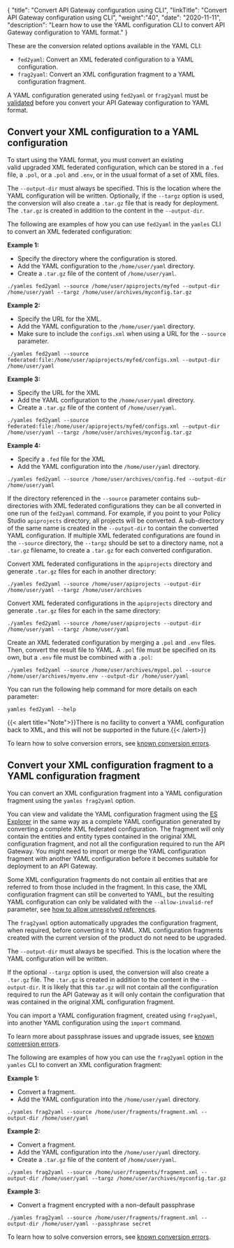 {
"title": "Convert API Gateway configuration using CLI",
"linkTitle": "Convert API Gateway configuration using CLI",
"weight":"40",
"date": "2020-11-11",
"description": "Learn how to use the YAML configuration CLI to convert API Gateway configuration to YAML format."
}

These are the conversion related options available in the YAML CLI:

* `fed2yaml`: Convert an XML federated configuration to a YAML configuration.
* `frag2yaml`: Convert an XML configuration fragment to a YAML configuration fragment.

A YAML configuration generated using `fed2yaml` or `frag2yaml` must be [validated](/docs/apim_yamles/apim_yamles_cli/yamles_cli_validate/#validate-configuration-changes-in-the-yaml-configuration) before you convert your API Gateway configuration to YAML format.

## Convert your XML configuration to a YAML configuration

To start using the YAML format, you must convert an existing valid upgraded XML federated configuration, which can be stored in a `.fed` file, a `.pol`, or a `.pol` and `.env`, or in the usual format of a set of XML files.

The `--output-dir` must always be specified. This is the location where the YAML configuration will be written. Optionally, if the `--targz` option is used, the conversion will also create a `.tar.gz` file that is ready for deployment. The `.tar.gz` is created in addition to the content in the `--output-dir`.

The following are examples of how you can use `fed2yaml` in the `yamles` CLI to convert an XML federated configuration:

**Example 1:**

* Specify the directory where the configuration is stored.
* Add the YAML configuration to the `/home/user/yaml` directory.
* Create a `.tar.gz` file of the content of `/home/user/yaml`.

```
./yamles fed2yaml --source /home/user/apiprojects/myfed --output-dir /home/user/yaml --targz /home/user/archives/myconfig.tar.gz
```

**Example 2:**

* Specify the URL for the XML.
* Add the YAML configuration to the `/home/user/yaml` directory.
* Make sure to include the `configs.xml` when using a URL for the `--source` parameter.

```
./yamles fed2yaml --source federated:file:/home/user/apiprojects/myfed/configs.xml --output-dir /home/user/yaml
```

**Example 3:**

* Specify the URL for the XML
* Add the YAML configuration to the `/home/user/yaml` directory.
* Create a `.tar.gz` file of the content of `/home/user/yaml`.

```
./yamles fed2yaml --source federated:file:/home/user/apiprojects/myfed/configs.xml --output-dir /home/user/yaml --targz /home/user/archives/myconfig.tar.gz
```

**Example 4:**

* Specify a `.fed` file for the XML
* Add the YAML configuration into the `/home/user/yaml` directory.

```
./yamles fed2yaml --source /home/user/archives/config.fed --output-dir /home/user/yaml
```

If the directory referenced in the `--source` parameter contains sub-directories with XML federated configurations they can be all converted in one run of the `fed2yaml` command. For example, if you point to your Policy Studio `apiprojects` directory, all projects will be converted. A sub-directory of the same name is created in the `--output-dir` to contain the converted YAML configuration. If multiple XML federated configurations are found in the `--source` directory, the `--targz` should be set to a directory name, not a `.tar.gz` filename, to create a `.tar.gz` for each converted configuration.

Convert XML federated configurations in the `apiprojects` directory and generate `.tar.gz` files for each in another directory:

```
./yamles fed2yaml --source /home/user/apiprojects --output-dir /home/user/yaml --targz /home/user/archives
```

Convert XML federated configurations in the `apiprojects` directory and generate `.tar.gz` files for each in the same directory:

```
./yamles fed2yaml --source /home/user/apiprojects --output-dir /home/user/yaml --targz /home/user/yaml
```

Create an XML federated configuration by merging a `.pol` and `.env` files. Then, convert the result file to YAML. A `.pol` file must be specified on its own, but a `.env` file must be combined with a `.pol`:

```
./yamles fed2yaml --source /home/user/archives/mypol.pol --source /home/user/archives/myenv.env --output-dir /home/user/yaml
```

You can run the following help command for more details on each parameter:

```
yamles fed2yaml --help
```

{{< alert title="Note">}}There is no facility to convert a YAML configuration back to XML, and this will not be supported in the future.{{< /alert>}}

To learn how to solve conversion errors, see [known conversion errors](/docs/apim_yamles/apim_yamles_references/yamles_known_conversion_errors).

## Convert your XML configuration fragment to a YAML configuration fragment

You can convert an XML configuration fragment into a YAML configuration fragment using the `yamles frag2yaml` option.

You can view and validate the YAML configuration fragment using the [ES Explorer](/docs/apigtw_devguide/entity_store/#use-the-es-explorer) in the same way as a complete YAML configuration generated by converting a complete XML federated configuration. The fragment will only contain the entities and entity types contained in the original XML configuration fragment, and not all the configuration required to run the API Gateway. You might need to import or merge the YAML configuration fragment with another YAML configuration before it becomes suitable for deployment to an API Gateway.

Some XML configuration fragments do not contain all entities that are referred to from those included in the fragment. In this case, the XML configuration fragment can still be converted to YAML, but the resulting YAML configuration can only be validated with the `--allow-invalid-ref` parameter, see [how to allow unresolved references](/docs/apim_yamles/apim_yamles_cli/yamles_cli_validate/#disable-entity-reference-check).

The `frag2yaml` option automatically upgrades the configuration fragment, when required, before converting it to YAML. XML configuration fragments created with the current version of the product do not need to be upgraded.

The `--output-dir` must always be specified. This is the location where the YAML configuration will be written.

If the optional `--targz` option is used, the conversion will also create a `.tar.gz` file. The `.tar.gz` is created in addition to the content in the `--output-dir`. It is likely that this `tar.gz` will not contain all the configuration required to run the API Gateway as it will only contain the configuration that was contained in the original XML configuration fragment.

You can import a YAML configuration fragment, created using `frag2yaml`, into another YAML configuration using the `import` command.

To learn more about passphrase issues and upgrade issues, see [known conversion errors](/docs/apim_yamles/apim_yamles_references/yamles_known_conversion_errors).

The following are examples of how you can use the `frag2yaml` option in the `yamles` CLI to convert an XML configuration fragment:

**Example 1:**

* Convert a fragment.
* Add the YAML configuration into the `/home/user/yaml` directory.

```
./yamles frag2yaml --source /home/user/fragments/fragment.xml --output-dir /home/user/yaml
```

**Example 2:**

* Convert a fragment.
* Add the YAML configuration into the `/home/user/yaml` directory.
* Create a `.tar.gz` file of the content of `/home/user/yaml`.

```
./yamles frag2yaml --source /home/user/fragments/fragment.xml --output-dir /home/user/yaml --targz /home/user/archives/myconfig.tar.gz
```

**Example 3:**

* Convert a fragment encrypted with a non-default passphrase

```
./yamles frag2yaml --source /home/user/fragments/fragment.xml --output-dir /home/user/yaml --passphrase secret
```

To learn how to solve conversion errors, see [known conversion errors](/docs/apim_yamles/apim_yamles_references/yamles_known_conversion_errors).
